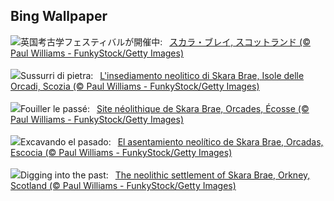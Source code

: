 ## Bing Wallpaper
![](https://www.bing.com/th?id=OHR.AncientOrkney_JA-JP2155595314_UHD.jpg&w=1000)英国考古学フェスティバルが開催中:&nbsp;&ensp;[スカラ・ブレイ, スコットランド (© Paul Williams - FunkyStock/Getty Images)](https://www.bing.com/th?id=OHR.AncientOrkney_JA-JP2155595314_UHD.jpg)
<br><br/>
![](https://www.bing.com/th?id=OHR.AncientOrkney_IT-IT9302214437_UHD.jpg&w=1000)Sussurri di pietra:&nbsp;&ensp;[L'insediamento neolitico di Skara Brae, Isole delle Orcadi, Scozia (© Paul Williams - FunkyStock/Getty Images)](https://www.bing.com/th?id=OHR.AncientOrkney_IT-IT9302214437_UHD.jpg)
<br><br/>
![](https://www.bing.com/th?id=OHR.AncientOrkney_FR-FR2608784328_UHD.jpg&w=1000)Fouiller le passé:&nbsp;&ensp;[Site néolithique de Skara Brae, Orcades, Écosse (© Paul Williams - FunkyStock/Getty Images)](https://www.bing.com/th?id=OHR.AncientOrkney_FR-FR2608784328_UHD.jpg)
<br><br/>
![](https://www.bing.com/th?id=OHR.AncientOrkney_ES-ES6955943044_UHD.jpg&w=1000)Excavando el pasado:&nbsp;&ensp;[El asentamiento neolítico de Skara Brae, Orcadas, Escocia (© Paul Williams - FunkyStock/Getty Images)](https://www.bing.com/th?id=OHR.AncientOrkney_ES-ES6955943044_UHD.jpg)
<br><br/>
![](https://www.bing.com/th?id=OHR.AncientOrkney_EN-GB6273973665_UHD.jpg&w=1000)Digging into the past:&nbsp;&ensp;[The neolithic settlement of Skara Brae, Orkney, Scotland (© Paul Williams - FunkyStock/Getty Images)](https://www.bing.com/th?id=OHR.AncientOrkney_EN-GB6273973665_UHD.jpg)
<br><br/>
